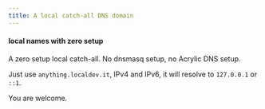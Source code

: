```yaml
---
title: A local catch-all DNS domain
---
```


#### local names with zero setup

A zero setup local catch-all. No dnsmasq setup, no Acrylic DNS setup.

Just use `anything.localdev.it`, IPv4 and IPv6, it will resolve to `127.0.0.1` or `::1`.

You are welcome.


